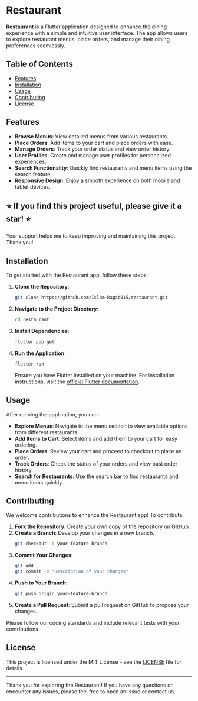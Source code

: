 # Restaurant

**Restaurant** is a Flutter application designed to enhance the dining experience with a simple and intuitive user interface. The app allows users to explore restaurant menus, place orders, and manage their dining preferences seamlessly.

## Table of Contents

- [Features](#features)
- [Installation](#installation)
- [Usage](#usage)
- [Contributing](#contributing)
- [License](#license)

## Features

- **Browse Menus**: View detailed menus from various restaurants.
- **Place Orders**: Add items to your cart and place orders with ease.
- **Manage Orders**: Track your order status and view order history.
- **User Profiles**: Create and manage user profiles for personalized experiences.
- **Search Functionality**: Quickly find restaurants and menu items using the search feature.
- **Responsive Design**: Enjoy a smooth experience on both mobile and tablet devices.

## ⭐️ If you find this project useful, please give it a star! ⭐️
Your support helps me to keep improving and maintaining this project. Thank you!


## Installation

To get started with the Restaurant app, follow these steps:

1. **Clone the Repository**:
    ```bash
    git clone https://github.com/Islam-Ragab015/restaurant.git
    ```

2. **Navigate to the Project Directory**:
    ```bash
    cd restaurant
    ```

3. **Install Dependencies**:
    ```bash
    flutter pub get
    ```

4. **Run the Application**:
    ```bash
    flutter run
    ```

   Ensure you have Flutter installed on your machine. For installation instructions, visit the [official Flutter documentation](https://flutter.dev/docs/get-started/install).

## Usage

After running the application, you can:

- **Explore Menus**: Navigate to the menu section to view available options from different restaurants.
- **Add Items to Cart**: Select items and add them to your cart for easy ordering.
- **Place Orders**: Review your cart and proceed to checkout to place an order.
- **Track Orders**: Check the status of your orders and view past order history.
- **Search for Restaurants**: Use the search bar to find restaurants and menu items quickly.

## Contributing

We welcome contributions to enhance the Restaurant app! To contribute:

1. **Fork the Repository**: Create your own copy of the repository on GitHub.
2. **Create a Branch**: Develop your changes in a new branch.
    ```bash
    git checkout -b your-feature-branch
    ```
3. **Commit Your Changes**:
    ```bash
    git add .
    git commit -m "Description of your changes"
    ```
4. **Push to Your Branch**:
    ```bash
    git push origin your-feature-branch
    ```
5. **Create a Pull Request**: Submit a pull request on GitHub to propose your changes.

Please follow our coding standards and include relevant tests with your contributions.

## License

This project is licensed under the MIT License - see the [LICENSE](LICENSE) file for details.

---

Thank you for exploring the Restaurant! If you have any questions or encounter any issues, please feel free to open an issue or contact us.
